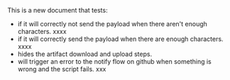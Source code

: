 This is a new document that tests: 
- if it will correctly not send the payload when there aren't enough characters. xxxx
- if it will correctly send the payload when there are enough characters. xxxx
- hides the artifact download and upload steps.
- will trigger an error to the notify flow on github when something is wrong and the script fails. xxx